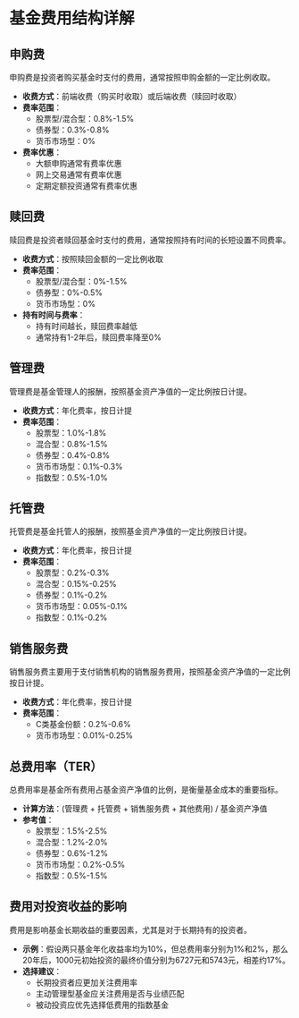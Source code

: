 # 基金费用结构详解

## 申购费
申购费是投资者购买基金时支付的费用，通常按照申购金额的一定比例收取。
- **收费方式**：前端收费（购买时收取）或后端收费（赎回时收取）
- **费率范围**：
  - 股票型/混合型：0.8%-1.5%
  - 债券型：0.3%-0.8%
  - 货币市场型：0%
- **费率优惠**：
  - 大额申购通常有费率优惠
  - 网上交易通常有费率优惠
  - 定期定额投资通常有费率优惠

## 赎回费
赎回费是投资者赎回基金时支付的费用，通常按照持有时间的长短设置不同费率。
- **收费方式**：按照赎回金额的一定比例收取
- **费率范围**：
  - 股票型/混合型：0%-1.5%
  - 债券型：0%-0.5%
  - 货币市场型：0%
- **持有时间与费率**：
  - 持有时间越长，赎回费率越低
  - 通常持有1-2年后，赎回费率降至0%

## 管理费
管理费是基金管理人的报酬，按照基金资产净值的一定比例按日计提。
- **收费方式**：年化费率，按日计提
- **费率范围**：
  - 股票型：1.0%-1.8%
  - 混合型：0.8%-1.5%
  - 债券型：0.4%-0.8%
  - 货币市场型：0.1%-0.3%
  - 指数型：0.5%-1.0%

## 托管费
托管费是基金托管人的报酬，按照基金资产净值的一定比例按日计提。
- **收费方式**：年化费率，按日计提
- **费率范围**：
  - 股票型：0.2%-0.3%
  - 混合型：0.15%-0.25%
  - 债券型：0.1%-0.2%
  - 货币市场型：0.05%-0.1%
  - 指数型：0.1%-0.2%

## 销售服务费
销售服务费主要用于支付销售机构的销售服务费用，按照基金资产净值的一定比例按日计提。
- **收费方式**：年化费率，按日计提
- **费率范围**：
  - C类基金份额：0.2%-0.6%
  - 货币市场型：0.01%-0.25%

## 总费用率（TER）
总费用率是基金所有费用占基金资产净值的比例，是衡量基金成本的重要指标。
- **计算方法**：(管理费 + 托管费 + 销售服务费 + 其他费用) / 基金资产净值
- **参考值**：
  - 股票型：1.5%-2.5%
  - 混合型：1.2%-2.0%
  - 债券型：0.6%-1.2%
  - 货币市场型：0.2%-0.5%
  - 指数型：0.5%-1.5%

## 费用对投资收益的影响
费用是影响基金长期收益的重要因素，尤其是对于长期持有的投资者。
- **示例**：假设两只基金年化收益率均为10%，但总费用率分别为1%和2%，那么20年后，1000元初始投资的最终价值分别为6727元和5743元，相差约17%。
- **选择建议**：
  - 长期投资者应更加关注费用率
  - 主动管理型基金应关注费用是否与业绩匹配
  - 被动投资应优先选择低费用的指数基金
